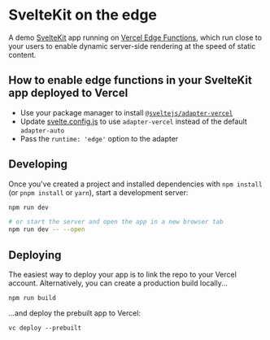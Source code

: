 # SvelteKit on the edge

A demo [SvelteKit](https://kit.svelte.dev) app running on [Vercel Edge Functions](https://vercel.com/features/edge-functions), which run close to your users to enable dynamic server-side rendering at the speed of static content.

## How to enable edge functions in your SvelteKit app deployed to Vercel

- Use your package manager to install [`@sveltejs/adapter-vercel`](https://github.com/sveltejs/kit/tree/master/packages/adapter-vercel)
- Update [svelte.config.js](/svelte.config.js) to use `adapter-vercel` instead of the default `adapter-auto`
- Pass the `runtime: 'edge'` option to the adapter

## Developing

Once you've created a project and installed dependencies with `npm install` (or `pnpm install` or `yarn`), start a development server:

```bash
npm run dev

# or start the server and open the app in a new browser tab
npm run dev -- --open
```

## Deploying

The easiest way to deploy your app is to link the repo to your Vercel account. Alternatively, you can create a production build locally...

```
npm run build
```

...and deploy the prebuilt app to Vercel:

```
vc deploy --prebuilt
```

